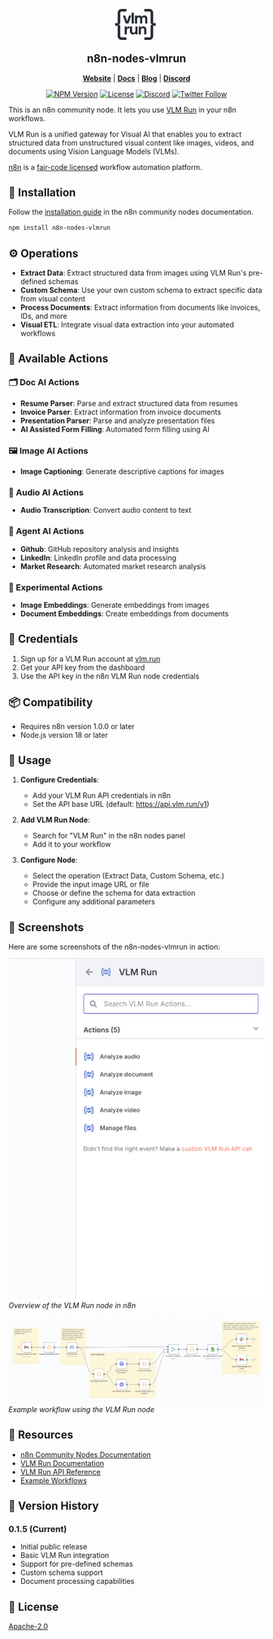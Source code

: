 <div align="center">
<p align="center" style="width: 100%;">
    <img src="https://raw.githubusercontent.com/vlm-run/.github/refs/heads/main/profile/assets/vlm-black.svg" alt="VLM Run Logo" width="80" style="margin-bottom: -5px; color: #2e3138; vertical-align: middle; padding-right: 5px;"><br>
</p>
<h2>n8n-nodes-vlmrun</h2>
<p align="center">
<a href="https://vlm.run"><b>Website</b></a> | <a href="https://docs.vlm.run/"><b>Docs</b></a> | <a href="https://docs.vlm.run/blog"><b>Blog</b></a> | <a href="https://discord.gg/CCY8cYNC"><b>Discord</b></a>
</p>
<p align="center">
<a href="https://www.npmjs.com/package/@vlm-run/n8n-nodes-vlmrun"><img alt="NPM Version" src="https://badge.fury.io/js/%40vlm-run%2Fn8n-nodes-vlmrun.svg"></a>
<a href="https://github.com/vlm-run/n8n-nodes-vlmrun/blob/main/LICENSE"><img alt="License" src="https://img.shields.io/github/license/vlm-run/n8n-nodes-vlmrun.svg"></a>
<a href="https://discord.gg/4jgyECY4rq"><img alt="Discord" src="https://img.shields.io/badge/discord-chat-purple?color=%235765F2&label=discord&logo=discord"></a>
<a href="https://twitter.com/vlmrun"><img alt="Twitter Follow" src="https://img.shields.io/twitter/follow/vlmrun.svg?style=social&logo=twitter"></a>
</p>
</div>

This is an n8n community node. It lets you use [VLM Run](https://vlm.run) in your n8n workflows.

VLM Run is a unified gateway for Visual AI that enables you to extract structured data from unstructured visual content like images, videos, and documents using Vision Language Models (VLMs).

[n8n](https://n8n.io) is a [fair-code licensed](https://docs.n8n.io/reference/license/) workflow automation platform.

## 💾 Installation

Follow the [installation guide](https://docs.n8n.io/integrations/community-nodes/installation/) in the n8n community nodes documentation.

```bash
npm install n8n-nodes-vlmrun
```

## ⚙️ Operations

- **Extract Data**: Extract structured data from images using VLM Run's pre-defined schemas
- **Custom Schema**: Use your own custom schema to extract specific data from visual content
- **Process Documents**: Extract information from documents like invoices, IDs, and more
- **Visual ETL**: Integrate visual data extraction into your automated workflows

## 🎯 Available Actions

### 🗂️ Doc AI Actions

- **Resume Parser**: Parse and extract structured data from resumes
- **Invoice Parser**: Extract information from invoice documents
- **Presentation Parser**: Parse and analyze presentation files
- **AI Assisted Form Filling**: Automated form filling using AI

### 🖼️ Image AI Actions

- **Image Captioning**: Generate descriptive captions for images

### 🎵 Audio AI Actions

- **Audio Transcription**: Convert audio content to text

### 🤖 Agent AI Actions

- **Github**: GitHub repository analysis and insights
- **LinkedIn**: LinkedIn profile and data processing
- **Market Research**: Automated market research analysis

### 🧪 Experimental Actions

- **Image Embeddings**: Generate embeddings from images
- **Document Embeddings**: Create embeddings from documents

## 🔑 Credentials

1. Sign up for a VLM Run account at [vlm.run](https://app.vlm.run/)
2. Get your API key from the dashboard
3. Use the API key in the n8n VLM Run node credentials

## 📦 Compatibility

- Requires n8n version 1.0.0 or later
- Node.js version 18 or later

## 📖 Usage

1. **Configure Credentials**:

   - Add your VLM Run API credentials in n8n
   - Set the API base URL (default: https://api.vlm.run/v1)

2. **Add VLM Run Node**:

   - Search for "VLM Run" in the n8n nodes panel
   - Add it to your workflow

3. **Configure Node**:
   - Select the operation (Extract Data, Custom Schema, etc.)
   - Provide the input image URL or file
   - Choose or define the schema for data extraction
   - Configure any additional parameters

## 📸 Screenshots

Here are some screenshots of the n8n-nodes-vlmrun in action:

![VLM Run Node Overview](assets/vlmrun-overview.png)
_Overview of the VLM Run node in n8n_

![VLM Run Workflow Example](assets/vlmrun-workflow.png)
_Example workflow using the VLM Run node_

## 🔗 Resources

- [n8n Community Nodes Documentation](https://docs.n8n.io/integrations/community-nodes/)
- [VLM Run Documentation](https://docs.vlm.run/introduction)
- [VLM Run API Reference](https://docs.vlm.run/api-reference/v1/health)
- [Example Workflows](https://n8n.io/workflows)

## 📝 Version History

### 0.1.5 (Current)

- Initial public release
- Basic VLM Run integration
- Support for pre-defined schemas
- Custom schema support
- Document processing capabilities

## 📄 License

[Apache-2.0](LICENSE)
